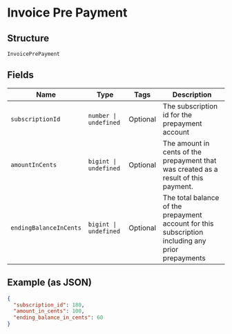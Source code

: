 
# Invoice Pre Payment

## Structure

`InvoicePrePayment`

## Fields

| Name | Type | Tags | Description |
|  --- | --- | --- | --- |
| `subscriptionId` | `number \| undefined` | Optional | The subscription id for the prepayment account |
| `amountInCents` | `bigint \| undefined` | Optional | The amount in cents of the prepayment that was created as a result of this payment. |
| `endingBalanceInCents` | `bigint \| undefined` | Optional | The total balance of the prepayment account for this subscription including any prior prepayments |

## Example (as JSON)

```json
{
  "subscription_id": 180,
  "amount_in_cents": 100,
  "ending_balance_in_cents": 60
}
```

